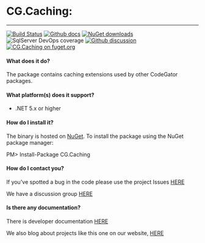 # CG.Caching: 
---
[![Build Status](https://dev.azure.com/codegator/CG.Caching/_apis/build/status/CodeGator.CG.Caching?branchName=main)](https://dev.azure.com/codegator/CG.Caching/_build/latest?definitionId=63&branchName=main)
[![Github docs](https://img.shields.io/static/v1?label=Documentation&message=online&color=blue)](https://codegator.github.io/CG.Caching/)
[![NuGet downloads](https://img.shields.io/nuget/dt/CG.Caching.svg?style=flat)](https://nuget.org/packages/CG.Caching)
![SqlServer DevOps coverage](https://img.shields.io/azure-devops/coverage/codegator/CG.Caching/63)
[![Github discussion](https://img.shields.io/badge/Discussion-online-blue)](https://github.com/CodeGator/CG.Caching/discussions)
[![CG.Caching on fuget.org](https://www.fuget.org/packages/CG.Caching/badge.svg)](https://www.fuget.org/packages/CG.Caching)

#### What does it do?
The package contains caching extensions used by other CodeGator packages.

#### What platform(s) does it support?
* .NET 5.x or higher

#### How do I install it?
The binary is hosted on [NuGet](https://www.nuget.org/packages/CG.Caching/). To install the package using the NuGet package manager:

PM> Install-Package CG.Caching

#### How do I contact you?
If you've spotted a bug in the code please use the project Issues [HERE](https://github.com/CodeGator/CG.Caching/issues)

We have a discussion group [HERE](https://github.com/CodeGator/CG.Caching/discussions)

#### Is there any documentation?
There is developer documentation [HERE](https://codegator.github.io/CG.Caching/)

We also blog about projects like this one on our website, [HERE](http://www.codegator.com)